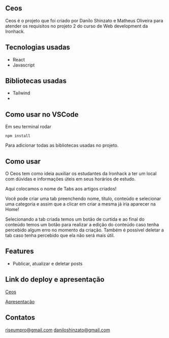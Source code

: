 ## Ceos

Ceos é o projeto que foi criado por Danilo Shinzato e Matheus Oliveira para atender os requisitos no projeto 2 do curso de Web development da Ironhack.

 ## Tecnologias usadas 
- React
- Javascript

## Bibliotecas usadas
- Tailwind
- 

## Como usar no VSCode

Em seu terminal rodar

`
npm install
`

Para adicionar todas as bibliotecas usadas no projeto.

## Como usar 

O Ceos tem como ideia auxiliar os estudantes da Ironhack a ter um local com dúvidas e informações úteis em seus horários de estudo.

Aqui colocamos o nome de Tabs aos artigos criados!

Você pode criar uma tab preenchendo nome, título, conteúdo e selecionar uma categoria e assim que a clicar em criar a mesma já iria aparecer na Home!

Selecionando a tab criada temos um botão de curtida e ao final do conteúdo temos um botão para realizar a edição do conteúdo caso tenha percebido algum erro no momento da criação. Também é possível deletar a tab caso tenha percebido que ela não será mais útil.

## Features

- Publicar, atualizar e deletar posts


## Link do deploy e apresentação
[Ceos](https://ceostab.netlify.app/)


[Apresentação](https://docs.google.com/presentation/d/1C9CTV23978u2TRAckSKa9F0SR5VrpoKOpCM-i5UEBdw/edit?usp=sharing)

## Contatos

riseumpro@gmail.com
daniloshinzato@gmail.com
